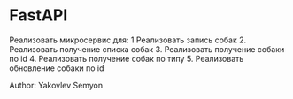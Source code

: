 # FastAPI
Реализовать микросервис для:
1 Реализовать запись собак
2. Реализовать получение списка собак
3. Реализовать получение собаки по id
4. Реализовать получение собак по типу
5. Реализовать обновление собаки по id

Author: Yakovlev Semyon
